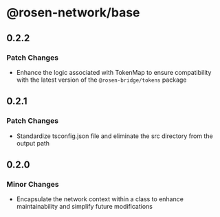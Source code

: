 # @rosen-network/base

## 0.2.2

### Patch Changes

- Enhance the logic associated with TokenMap to ensure compatibility with the latest version of the `@rosen-bridge/tokens` package

## 0.2.1

### Patch Changes

- Standardize tsconfig.json file and eliminate the src directory from the output path

## 0.2.0

### Minor Changes

- Encapsulate the network context within a class to enhance maintainability and simplify future modifications
